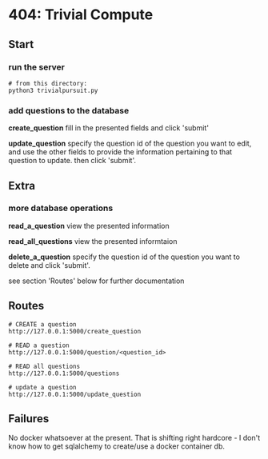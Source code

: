 # 404: Trivial Compute

## Start

### run the server
```
# from this directory:
python3 trivialpursuit.py
```

### add questions to the database
**create_question**
fill in the presented fields and click 'submit'

**update_question**
specify the question id of the question you want to edit, and use the other fields to provide the
information pertaining to that question to update. then click 'submit'.

## Extra
### more database operations
**read_a_question**
view the presented information

**read_all_questions**
view the presented informtaion

**delete_a_question**
specify the question id of the question you want to delete and click 'submit'.

see section 'Routes' below for further documentation

## Routes
```
# CREATE a question
http://127.0.0.1:5000/create_question

# READ a question
http://127.0.0.1:5000/question/<question_id>

# READ all questions
http://127.0.0.1:5000/questions

# update a question
http://127.0.0.1:5000/update_question
```

## Failures
No docker whatsoever at the present.  That is shifting right hardcore - I don't know how to get
sqlalchemy to create/use a docker container db.
